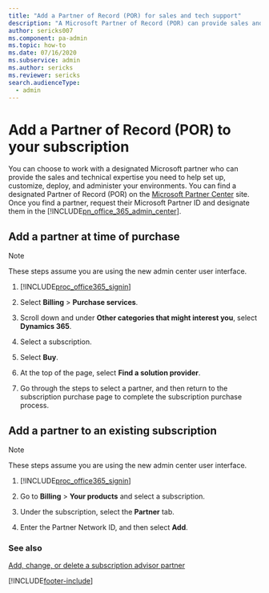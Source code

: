 ```yaml
---
title: "Add a Partner of Record (POR) for sales and tech support"
description: "A Microsoft Partner of Record (POR) can provide sales and tech expertise for your Dataverse. Add a POR at the time of purchase or to an existing subscription."
author: sericks007
ms.component: pa-admin
ms.topic: how-to
ms.date: 07/16/2020
ms.subservice: admin
ms.author: sericks
ms.reviewer: sericks
search.audienceType: 
  - admin
---
```

# Add a Partner of Record (POR) to your subscription

You can choose to work with a designated Microsoft partner who can provide the sales and technical expertise you need to help set up, customize, deploy, and administer your environments. You can find a designated Partner of Record (POR) on the [Microsoft Partner Center](https://partnercenter.microsoft.com/pcv/register/joinnow/enrollmentWelcome/valueaddedreseller) site. Once you find a partner, request their Microsoft Partner ID and designate them in the [!INCLUDE[pn_office_365_admin_center](../includes/pn-office-365-admin-center.md)].  
  
## Add a partner at time of purchase  

> [!NOTE]
> These steps assume you are using the new admin center user interface.
  
1. [!INCLUDE[proc_office365_signin](../includes/proc-office365-signin.md)]  
  
2. Select **Billing** > **Purchase services**.  
  
3. Scroll down and under **Other categories that might interest you**, select **Dynamics 365**.

4. Select a subscription.

5. Select **Buy**.
  
6. At the top of the page, select **Find a solution provider**. 

7. Go through the steps to select a partner, and then return to the subscription purchase page to complete the subscription purchase process.
  
## Add a partner to an existing subscription  
  
> [!NOTE]
> These steps assume you are using the new admin center user interface.

1. [!INCLUDE[proc_office365_signin](../includes/proc-office365-signin.md)]  
  
2. Go to **Billing** > **Your products** and select a subscription.  
  
3. Under the subscription, select the **Partner** tab.
  
4. Enter the Partner Network ID, and then select **Add**.
  
### See also  
 [Add, change, or delete a subscription advisor partner](https://support.office.com/article/Add-change-or-delete-a-subscription-advisor-partner-f86e8177-936e-491e-9024-44dea2b296ff)   



[!INCLUDE[footer-include](../includes/footer-banner.md)]
